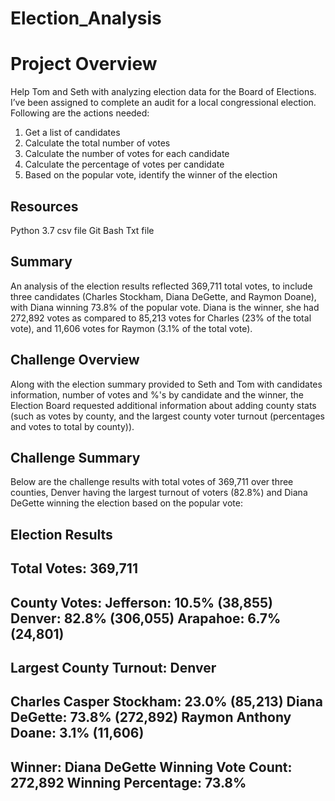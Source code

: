 # Election_Analysis
# Project Overview
Help Tom and Seth with analyzing election data for the Board of Elections.  I’ve been assigned to complete an audit for a local congressional election.  Following are the actions needed:
1.	Get a list of candidates
2.	Calculate the total number of votes
3.	Calculate the number of votes for each candidate
4.	Calculate the percentage of votes per candidate 
5.	Based on the popular vote, identify the winner of the election   
## Resources 
Python 3.7
csv file
Git Bash
Txt file

## Summary

An analysis of the election results reflected 369,711 total votes, to include three candidates (Charles Stockham, Diana DeGette, and Raymon Doane), with Diana winning 73.8% of the popular vote.  Diana is the winner, she had 272,892 votes as compared to 85,213 votes for Charles (23% of the total vote), and 11,606 votes for Raymon (3.1% of the total vote).  

## Challenge Overview
Along with the election summary provided to Seth and Tom with candidates information, number of votes and %'s by candidate and the winner, the Election Board requested additional information about adding county stats (such as votes by county, and the largest county voter turnout (percentages and votes to total by county)).

## Challenge Summary
Below are the challenge results with total votes of 369,711 over three counties, Denver having the largest turnout of voters (82.8%) and Diana DeGette winning the election based on the popular vote:

Election Results
-------------------------
Total Votes: 369,711
-------------------------

County Votes:
Jefferson: 10.5% (38,855)
Denver: 82.8% (306,055)
Arapahoe: 6.7% (24,801)
------------------------------
Largest County Turnout: Denver
------------------------------
Charles Casper Stockham: 23.0% (85,213)
Diana DeGette: 73.8% (272,892)
Raymon Anthony Doane: 3.1% (11,606)
-------------------------
Winner: Diana DeGette
Winning Vote Count: 272,892
Winning Percentage: 73.8%
-------------------------
